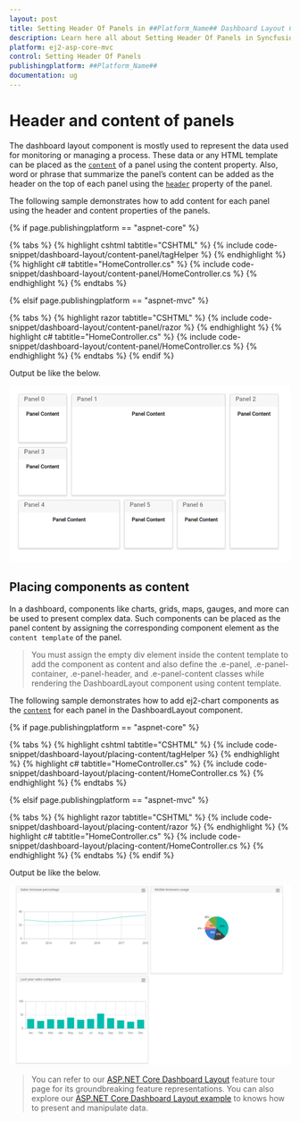 ```yaml
---
layout: post
title: Setting Header Of Panels in ##Platform_Name## Dashboard Layout Component
description: Learn here all about Setting Header Of Panels in Syncfusion ##Platform_Name## Dashboard Layout component of Syncfusion Essential JS 2 and more.
platform: ej2-asp-core-mvc
control: Setting Header Of Panels
publishingplatform: ##Platform_Name##
documentation: ug
---
```



# Header and content of panels

The dashboard layout component is mostly used to represent the data used for monitoring or managing a process. These data or any HTML template can be placed as the [`content`](https://help.syncfusion.com/cr/cref_files/aspnetcore-js2/Syncfusion.EJ2~Syncfusion.EJ2.Layouts.DashboardLayoutPanel~Content.html) of a panel using the content property. Also, word or phrase that summarize the panel’s content can be added as the header on the top of each panel using the [`header`](https://help.syncfusion.com/cr/cref_files/aspnetcore-js2/Syncfusion.EJ2~Syncfusion.EJ2.Layouts.DashboardLayoutPanel~Header.html) property of the panel.

The following sample demonstrates how to add content for each panel using the header and content properties of the panels.

{% if page.publishingplatform == "aspnet-core" %}

{% tabs %}
{% highlight cshtml tabtitle="CSHTML" %}
{% include code-snippet/dashboard-layout/content-panel/tagHelper %}
{% endhighlight %}
{% highlight c# tabtitle="HomeController.cs" %}
{% include code-snippet/dashboard-layout/content-panel/HomeController.cs %}
{% endhighlight %}
{% endtabs %}

{% elsif page.publishingplatform == "aspnet-mvc" %}

{% tabs %}
{% highlight razor tabtitle="CSHTML" %}
{% include code-snippet/dashboard-layout/content-panel/razor %}
{% endhighlight %}
{% highlight c# tabtitle="HomeController.cs" %}
{% include code-snippet/dashboard-layout/content-panel/HomeController.cs %}
{% endhighlight %}
{% endtabs %}
{% endif %}



Output be like the below.

![Header and content of panels](./../images/content_panel.PNG)

## Placing components as content

In a dashboard, components like charts, grids, maps, gauges, and more can be used to present complex data. Such components can be placed as the panel content by assigning the corresponding component element as the `content template` of the panel.

> You must assign the empty div element inside the content template to add the component as content and also define the .e-panel, .e-panel-container, .e-panel-header, and .e-panel-content classes while rendering the DashboardLayout component using content template.

The following sample demonstrates how to add ej2-chart components as the [`content`](https://help.syncfusion.com/cr/cref_files/aspnetcore-js2/Syncfusion.EJ2~Syncfusion.EJ2.Layouts.DashboardLayoutPanel~Content.html) for each panel in the DashboardLayout component.

{% if page.publishingplatform == "aspnet-core" %}

{% tabs %}
{% highlight cshtml tabtitle="CSHTML" %}
{% include code-snippet/dashboard-layout/placing-content/tagHelper %}
{% endhighlight %}
{% highlight c# tabtitle="HomeController.cs" %}
{% include code-snippet/dashboard-layout/placing-content/HomeController.cs %}
{% endhighlight %}
{% endtabs %}

{% elsif page.publishingplatform == "aspnet-mvc" %}

{% tabs %}
{% highlight razor tabtitle="CSHTML" %}
{% include code-snippet/dashboard-layout/placing-content/razor %}
{% endhighlight %}
{% highlight c# tabtitle="HomeController.cs" %}
{% include code-snippet/dashboard-layout/placing-content/HomeController.cs %}
{% endhighlight %}
{% endtabs %}
{% endif %}



Output be like the below.

![Placing components as content](./../images/dragging_handler.PNG)

> You can refer to our [ASP.NET Core Dashboard Layout](https://www.syncfusion.com/aspnet-core-ui-controls/dashboard-layout) feature tour page for its groundbreaking feature representations. You can also explore our [ASP.NET Core Dashboard Layout example](https://ej2.syncfusion.com/aspnetcore/DashboardLayout/DefaultFunctionalities#/material) to knows how to present and manipulate data.